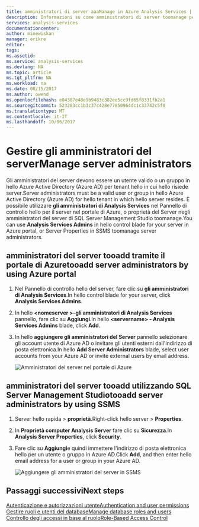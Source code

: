 ```yaml
---
title: amministratori di server aaaManage in Azure Analysis Services | Documenti Microsoft
description: Informazioni su come amministratori di server toomanage per un server Analysis Services in Azure.
services: analysis-services
documentationcenter: 
author: minewiskan
manager: erikre
editor: 
tags: 
ms.assetid: 
ms.service: analysis-services
ms.devlang: NA
ms.topic: article
ms.tgt_pltfrm: NA
ms.workload: na
ms.date: 08/15/2017
ms.author: owend
ms.openlocfilehash: e04387e48e9b9483c382ee5cc9fd65f8331fb2a1
ms.sourcegitcommit: 523283cc1b3c37c428e77850964dc1c33742c5f0
ms.translationtype: MT
ms.contentlocale: it-IT
ms.lasthandoff: 10/06/2017
---
```

# <a name="manage-server-administrators"></a><span data-ttu-id="55a12-103">Gestire gli amministratori del server</span><span class="sxs-lookup"><span data-stu-id="55a12-103">Manage server administrators</span></span>
<span data-ttu-id="55a12-104">Gli amministratori del server devono essere un utente valido o un gruppo in hello Azure Active Directory (Azure AD) per tenant hello in cui hello risiede server.</span><span class="sxs-lookup"><span data-stu-id="55a12-104">Server administrators must be a valid user or group in hello Azure Active Directory (Azure AD) for hello tenant in which hello server resides.</span></span> <span data-ttu-id="55a12-105">È possibile utilizzare **gli amministratori di Analysis Services** nel Pannello di controllo hello per il server nel portale di Azure, o proprietà del Server negli amministratori del server di SQL Server Management Studio toomanage.</span><span class="sxs-lookup"><span data-stu-id="55a12-105">You can use **Analysis Services Admins** in hello control blade for your server in Azure portal, or Server Properties in SSMS toomanage server administrators.</span></span> 

## <a name="tooadd-server-administrators-by-using-azure-portal"></a><span data-ttu-id="55a12-106">amministratori del server tooadd tramite il portale di Azure</span><span class="sxs-lookup"><span data-stu-id="55a12-106">tooadd server administrators by using Azure portal</span></span>
1. <span data-ttu-id="55a12-107">Nel Pannello di controllo hello del server, fare clic su **gli amministratori di Analysis Services**.</span><span class="sxs-lookup"><span data-stu-id="55a12-107">In hello control blade for your server, click **Analysis Services Admins**.</span></span>
2. <span data-ttu-id="55a12-108">In hello  **\<nomeserver >-gli amministratori di Analysis Services** pannello, fare clic su **Aggiungi**.</span><span class="sxs-lookup"><span data-stu-id="55a12-108">In hello **\<servername> - Analysis Services Admins** blade, click **Add**.</span></span>
3. <span data-ttu-id="55a12-109">In hello **aggiungere gli amministratori del Server** pannello selezionare gli account utente di Azure AD o invitare gli utenti esterni dall'indirizzo di posta elettronica.</span><span class="sxs-lookup"><span data-stu-id="55a12-109">In hello **Add Server Administrators** blade, select user accounts from your Azure AD or invite external users by email address.</span></span>

    ![Amministratori del server nel portale di Azure](./media/analysis-services-server-admins/aas-manage-users-admins.png)

## <a name="tooadd-server-administrators-by-using-ssms"></a><span data-ttu-id="55a12-111">amministratori del server tooadd utilizzando SQL Server Management Studio</span><span class="sxs-lookup"><span data-stu-id="55a12-111">tooadd server administrators by using SSMS</span></span>
1. <span data-ttu-id="55a12-112">Server hello rapida > **proprietà**.</span><span class="sxs-lookup"><span data-stu-id="55a12-112">Right-click hello server > **Properties**.</span></span>
2. <span data-ttu-id="55a12-113">In **Proprietà computer Analysis Server** fare clic su **Sicurezza**.</span><span class="sxs-lookup"><span data-stu-id="55a12-113">In **Analysis Server Properties**, click **Security**.</span></span>
3. <span data-ttu-id="55a12-114">Fare clic su **Aggiungi**e quindi immettere l'indirizzo di posta elettronica hello per un utente o gruppo in Azure AD.</span><span class="sxs-lookup"><span data-stu-id="55a12-114">Click **Add**, and then enter hello email address for a user or group in your Azure AD.</span></span>
   
    ![Aggiungere gli amministratori del server in SSMS](./media/analysis-services-server-admins/aas-manage-users-ssms.png)

## <a name="next-steps"></a><span data-ttu-id="55a12-116">Passaggi successivi</span><span class="sxs-lookup"><span data-stu-id="55a12-116">Next steps</span></span> 
[<span data-ttu-id="55a12-117">Autenticazione e autorizzazioni utente</span><span class="sxs-lookup"><span data-stu-id="55a12-117">Authentication and user permissions</span></span>](analysis-services-manage-users.md)  
[<span data-ttu-id="55a12-118">Gestire ruoli e utenti del database</span><span class="sxs-lookup"><span data-stu-id="55a12-118">Manage database roles and users</span></span>](analysis-services-database-users.md)  
[<span data-ttu-id="55a12-119">Controllo degli accessi in base al ruolo</span><span class="sxs-lookup"><span data-stu-id="55a12-119">Role-Based Access Control</span></span>](../active-directory/role-based-access-control-what-is.md)  

